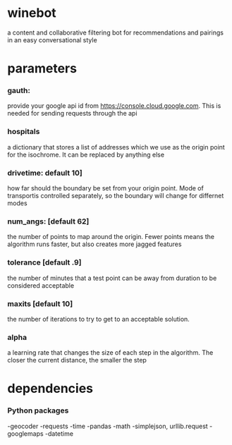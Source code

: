 # winebot
a content and collaborative filtering bot for recommendations and pairings in an easy conversational style

# parameters
### gauth:
provide your google api id from https://console.cloud.google.com. This is needed for sending requests through the api

### hospitals
a dictionary that stores a list of addresses which we use as the origin point for the isochrome. It can be replaced by anything else

### drivetime: default 10]
how far should the boundary be set from your origin point. Mode of transportis controlled separately, so the boundary will change for differnet modes

### num_angs: [default 62]
the number of points to map around the origin. Fewer points means the algorithm runs faster, but also creates more jagged features

### tolerance [default .9]
the number of minutes that a test point can be away from duration to be considered acceptable

### maxits [default 10]
the number of iterations to try to get to an acceptable solution.

### alpha
a learning rate that changes the size of each step in the algorithm. The closer the current distance, the smaller the step

# dependencies
### Python packages
-geocoder -requests -time -pandas -math -simplejson, urllib.request -googlemaps -datetime
